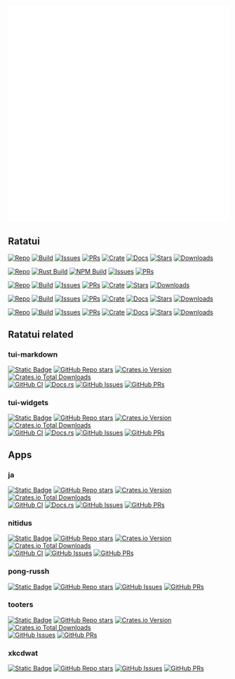 <picture>
  <img src="/github-metrics.svg" alt="Metrics">
</picture>

<!-- # Repo Dashboard -->

## Ratatui

[![Repo](https://img.shields.io/badge/Repo-ratatui/ratatui-blue?style=for-the-badge&logo=github)](https://github.com/ratatui/ratatui)
[![Build](https://img.shields.io/github/actions/workflow/status/ratatui/ratatui/ci.yml?style=for-the-badge&logo=github)](https://github.com/ratatui/ratatui/actions/workflows/test.yml)
[![Issues](https://img.shields.io/github/issues/ratatui/ratatui?style=for-the-badge&logo=github)](https://github.com/ratatui/ratatui/issues)
[![PRs](https://img.shields.io/github/issues-pr/ratatui/ratatui?style=for-the-badge&logo=github)](https://github.com/ratatui/ratatui/pulls)
[![Crate](https://img.shields.io/crates/v/ratatui?style=for-the-badge&logo=rust&color=blue)](https://github.com/crates/ratatui)
[![Docs](https://img.shields.io/badge/Docs-ratatui-blue?style=for-the-badge&logo=rust)](https://docs.rs/crate/ratatui/)
[![Stars](https://img.shields.io/github/stars/ratatui/ratatui?style=for-the-badge&logo=github)](https://github.com/ratatui/ratatui)
[![Downloads](https://img.shields.io/crates/d/ratatui?style=for-the-badge&logo=rust&color=blue)](https://github.com/crates/ratatui)

[![Repo](https://img.shields.io/badge/Repo-ratatui/ratatui--website-blue?style=for-the-badge&logo=github)](https://github.com/ratatui/ratatui-website)
[![Rust Build](https://img.shields.io/github/actions/workflow/status/ratatui/ratatui-website/rust-ci.yml?style=for-the-badge&logo=github&label=Rust+CI
)](https://github.com/ratatui/ratatui-website/actions/workflows/rust-ci.yml)
[![NPM Build](https://img.shields.io/github/actions/workflow/status/ratatui/ratatui-website/npm-ci.yml?style=for-the-badge&logo=github&label=NPM+CI)](https://github.com/ratatui/ratatui-website/actions/workflows/npm-ci.yml)
[![Issues](https://img.shields.io/github/issues/ratatui/ratatui-website?style=for-the-badge&logo=github)](https://github.com/ratatui/ratatui-website/issues)
[![PRs](https://img.shields.io/github/issues-pr/ratatui/ratatui-website?style=for-the-badge&logo=github)](https://github.com/ratatui/ratatui-website/pulls)

[![Repo](https://img.shields.io/badge/Repo-ratatui/crates--tui-blue?style=for-the-badge&logo=github)](https://github.com/ratatui/crates-tui)
[![Build](https://img.shields.io/github/actions/workflow/status/ratatui/crates-tui/ci.yml?style=for-the-badge&logo=github)](https://github.com/ratatui/crates-tui/actions/workflows/test.yml)
[![Issues](https://img.shields.io/github/issues/ratatui/crates-tui?style=for-the-badge&logo=github)](https://github.com/ratatui/crates-tui/issues)
[![PRs](https://img.shields.io/github/issues-pr/ratatui/crates-tui?style=for-the-badge&logo=github)](https://github.com/ratatui/crates-tui/pulls)
[![Crate](https://img.shields.io/crates/v/crates-tui?style=for-the-badge&logo=rust&color=blue)](https://github.com/crates/crates-tui)
[![Stars](https://img.shields.io/github/stars/ratatui/crates-tui?style=for-the-badge&logo=github)](https://github.com/ratatui/crates-tui)
[![Downloads](https://img.shields.io/crates/d/ratatui?style=for-the-badge&logo=rust&color=blue)](https://github.com/crates/ratatui)

[![Repo](https://img.shields.io/badge/Repo-ratatui/instability-blue?style=for-the-badge&logo=github)](https://github.com/ratatui/instability)
[![Build](https://img.shields.io/github/actions/workflow/status/ratatui/instability/check.yml?style=for-the-badge&logo=github)](https://github.com/ratatui/instability/actions/workflows/test.yml)
[![Issues](https://img.shields.io/github/issues/ratatui/instability?style=for-the-badge&logo=github)](https://github.com/ratatui/instability/issues)
[![PRs](https://img.shields.io/github/issues-pr/ratatui/instability?style=for-the-badge&logo=github)](https://github.com/ratatui/instability/pulls)
[![Crate](https://img.shields.io/crates/v/instability?style=for-the-badge&logo=rust&color=blue)](https://github.com/crates/instability)
[![Docs](https://img.shields.io/badge/Docs-instability-blue?style=for-the-badge&logo=rust)](https://docs.rs/crate/instability/)
[![Stars](https://img.shields.io/github/stars/ratatui/instability?style=for-the-badge&logo=github)](https://github.com/ratatui/instability)
[![Downloads](https://img.shields.io/crates/d/ratatui?style=for-the-badge&logo=rust&color=blue)](https://github.com/crates/ratatui)

[![Repo](https://img.shields.io/badge/Repo-ratatui/templates-blue?style=for-the-badge&logo=github)](https://github.com/ratatui/templates)
[![Build](https://img.shields.io/github/actions/workflow/status/ratatui/templates/ci.yml?style=for-the-badge&logo=github)](https://github.com/ratatui/templates/actions/workflows/test.yml)
[![Issues](https://img.shields.io/github/issues/ratatui/templates?style=for-the-badge&logo=github)](https://github.com/ratatui/templates/issues)
[![PRs](https://img.shields.io/github/issues-pr/ratatui/templates?style=for-the-badge&logo=github)](https://github.com/ratatui/templates/pulls)
[![Crate](https://img.shields.io/crates/v/templates?style=for-the-badge&logo=rust&color=blue)](https://github.com/crates/templates)
[![Docs](https://img.shields.io/badge/Docs-templates-blue?style=for-the-badge&logo=rust)](https://docs.rs/crate/templates/)
[![Stars](https://img.shields.io/github/stars/ratatui/templates?style=for-the-badge&logo=github)](https://github.com/ratatui/templates)
[![Downloads](https://img.shields.io/crates/d/ratatui?style=for-the-badge&logo=rust&color=blue)](https://github.com/crates/ratatui)

## Ratatui related

### tui-markdown

[![Static Badge](https://img.shields.io/badge/Repo-joshka/tui--markdown-blue?style=for-the-badge&logo=github)](https://github.com/joshka/tui-markdown)
[![GitHub Repo stars](https://img.shields.io/github/stars/joshka/tui-markdown?style=for-the-badge&logo=github)](https://github.com/joshka/tui-markdown)
[![Crates.io Version](https://img.shields.io/crates/v/tui-markdown?style=for-the-badge&logo=rust&color=blue)](https://github.com/crates/tui-markdown)
[![Crates.io Total Downloads](https://img.shields.io/crates/d/tui-markdown?style=for-the-badge&logo=rust&color=blue)](https://github.com/crates/tui-markdown)  \
[![GitHub CI](https://img.shields.io/github/actions/workflow/status/joshka/tui-markdown/test.yml?style=for-the-badge&logo=github)](https://github.com/joshka/tui-markdown/actions/workflows/test.yml)
[![Docs.rs](https://img.shields.io/docsrs/tui-markdown?style=for-the-badge&logo=rust)](https://docs.rs/crate/tui-markdown/)
[![GitHub Issues](https://img.shields.io/github/issues/joshka/tui-markdown?style=for-the-badge&logo=github)](https://github.com/joshka/tui-markdown/issues)
[![GitHub PRs](https://img.shields.io/github/issues-pr/joshka/tui-markdown?style=for-the-badge&logo=github)](https://github.com/joshka/tui-markdown/pulls)

### tui-widgets

[![Static Badge](https://img.shields.io/badge/Repo-joshka/tui--widgets-blue?style=for-the-badge&logo=github)](https://github.com/joshka/tui-widgets)
[![GitHub Repo stars](https://img.shields.io/github/stars/joshka/tui-widgets?style=for-the-badge&logo=github)](https://github.com/joshka/tui-widgets)
[![Crates.io Version](https://img.shields.io/crates/v/tui-widgets?style=for-the-badge&logo=rust&color=blue)](https://github.com/crates/tui-widgets)
[![Crates.io Total Downloads](https://img.shields.io/crates/d/tui-widgets?style=for-the-badge&logo=rust&color=blue)](https://github.com/crates/tui-widgets)  \
[![GitHub CI](https://img.shields.io/github/actions/workflow/status/joshka/tui-widgets/test.yml?style=for-the-badge&logo=github)](https://github.com/joshka/tui-widgets/actions/workflows/test.yml)
[![Docs.rs](https://img.shields.io/docsrs/tui-widgets?style=for-the-badge&logo=rust)](https://docs.rs/crate/tui-widgets/)
[![GitHub Issues](https://img.shields.io/github/issues/joshka/tui-widgets?style=for-the-badge&logo=github)](https://github.com/joshka/tui-widgets/issues)
[![GitHub PRs](https://img.shields.io/github/issues-pr/joshka/tui-widgets?style=for-the-badge&logo=github)](https://github.com/joshka/tui-widgets/pulls)

## Apps

### ja

[![Static Badge](https://img.shields.io/badge/Repo-joshka/ja-blue?style=for-the-badge&logo=github)](https://github.com/joshka/ja)
[![GitHub Repo stars](https://img.shields.io/github/stars/joshka/ja?style=for-the-badge&logo=github)](https://github.com/joshka/ja)
[![Crates.io Version](https://img.shields.io/crates/v/ja?style=for-the-badge&logo=rust&color=blue)](https://github.com/crates/ja)
[![Crates.io Total Downloads](https://img.shields.io/crates/d/ja?style=for-the-badge&logo=rust&color=blue)](https://github.com/crates/ja)  \
[![GitHub CI](https://img.shields.io/github/actions/workflow/status/joshka/ja/ci.yml?style=for-the-badge&logo=github)](https://github.com/joshka/ja/actions/workflows/test.yml)
[![Docs.rs](https://img.shields.io/docsrs/ja?style=for-the-badge&logo=rust)](https://docs.rs/crate/ja/)
[![GitHub Issues](https://img.shields.io/github/issues/joshka/ja?style=for-the-badge&logo=github)](https://github.com/joshka/ja/issues)
[![GitHub PRs](https://img.shields.io/github/issues-pr/joshka/ja?style=for-the-badge&logo=github)](https://github.com/joshka/ja/pulls)

### nitidus

[![Static Badge](https://img.shields.io/badge/Repo-joshka/nitidus-blue?style=for-the-badge&logo=github)](https://github.com/joshka/nitidus)
[![GitHub Repo stars](https://img.shields.io/github/stars/joshka/nitidus?style=for-the-badge&logo=github)](https://github.com/joshka/nitidus)
[![Crates.io Version](https://img.shields.io/crates/v/nitidus?style=for-the-badge&logo=rust&color=blue)](https://github.com/crates/nitidus)
[![Crates.io Total Downloads](https://img.shields.io/crates/d/nitidus?style=for-the-badge&logo=rust&color=blue)](https://github.com/crates/nitidus)  \
[![GitHub CI](https://img.shields.io/github/actions/workflow/status/joshka/nitidus/test.yml?style=for-the-badge&logo=github)](https://github.com/joshka/nitidus/actions/workflows/test.yml)
[![GitHub Issues](https://img.shields.io/github/issues/joshka/nitidus?style=for-the-badge&logo=github)](https://github.com/joshka/nitidus/issues)
[![GitHub PRs](https://img.shields.io/github/issues-pr/joshka/nitidus?style=for-the-badge&logo=github)](https://github.com/joshka/nitidus/pulls)

### pong-russh

[![Static Badge](https://img.shields.io/badge/Repo-joshka/pong--russh-blue?style=for-the-badge&logo=github)](https://github.com/joshka/pong-russh)
[![GitHub Repo stars](https://img.shields.io/github/stars/joshka/pong-russh?style=for-the-badge&logo=github)](https://github.com/joshka/pong-russh)
[![GitHub Issues](https://img.shields.io/github/issues/joshka/pong-russh?style=for-the-badge&logo=github)](https://github.com/joshka/pong-russh/issues)
[![GitHub PRs](https://img.shields.io/github/issues-pr/joshka/pong-russh?style=for-the-badge&logo=github)](https://github.com/joshka/pong-russh/pulls)

### tooters

[![Static Badge](https://img.shields.io/badge/Repo-joshka/tooters-blue?style=for-the-badge&logo=github)](https://github.com/joshka/tooters)
[![GitHub Repo stars](https://img.shields.io/github/stars/joshka/tooters?style=for-the-badge&logo=github)](https://github.com/joshka/tooters)
[![Crates.io Version](https://img.shields.io/crates/v/tooters?style=for-the-badge&logo=rust&color=blue)](https://github.com/crates/tooters)
[![Crates.io Total Downloads](https://img.shields.io/crates/d/tooters?style=for-the-badge&logo=rust&color=blue)](https://github.com/crates/tooters)  \
[![GitHub Issues](https://img.shields.io/github/issues/joshka/tooters?style=for-the-badge&logo=github)](https://github.com/joshka/tooters/issues)
[![GitHub PRs](https://img.shields.io/github/issues-pr/joshka/tooters?style=for-the-badge&logo=github)](https://github.com/joshka/tooters/pulls)

### xkcdwat

[![Static Badge](https://img.shields.io/badge/Repo-joshka/xkcdwat-blue?style=for-the-badge&logo=github)](https://github.com/joshka/xkcdwat)
[![GitHub Repo stars](https://img.shields.io/github/stars/joshka/xkcdwat?style=for-the-badge&logo=github)](https://github.com/joshka/xkcdwat)
[![GitHub Issues](https://img.shields.io/github/issues/joshka/xkcdwat?style=for-the-badge&logo=github)](https://github.com/joshka/xkcdwat/issues)
[![GitHub PRs](https://img.shields.io/github/issues-pr/joshka/xkcdwat?style=for-the-badge&logo=github)](https://github.com/joshka/xkcdwat/pulls)

